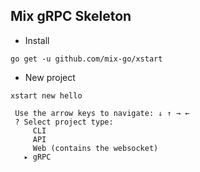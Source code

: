 ## Mix gRPC Skeleton

- Install

~~~
go get -u github.com/mix-go/xstart
~~~

- New project

~~~
xstart new hello
~~~

~~~
 Use the arrow keys to navigate: ↓ ↑ → ← 
 ? Select project type:
     CLI
     API
     Web (contains the websocket)
   ▸ gRPC
 ~~~

